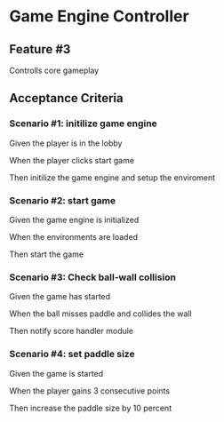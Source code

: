 # Game Engine Controller

## Feature #3

Controlls core gameplay

## Acceptance Criteria

### Scenario #1: initilize game engine

  Given the player is in the lobby

  When the player clicks start game

  Then initilize the game engine and setup the enviroment 
  
### Scenario #2: start game

  Given the game engine is initialized

  When the environments are loaded

  Then start the game

### Scenario #3: Check ball-wall collision

  Given the game has started

  When the ball misses paddle and collides the wall
  
  Then notify score handler module
  
  
### Scenario #4: set paddle size

  Given the game is started

  When the player gains 3 consecutive points
  
  Then increase the paddle size by 10 percent
